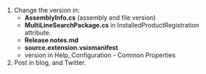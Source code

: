 1.  Change the version in:
    *   **AssemblyInfo.cs** (assembly and file version) 
    *   **MultiLineSearchPackage.cs** in InstalledProductRegistration attribute.
    *   **Release notes.md**
    *   **source.extension.vsixmanifest** 
    *   version in Help, Configuration - Common Properties
2.  Post in blog, and Twitter.